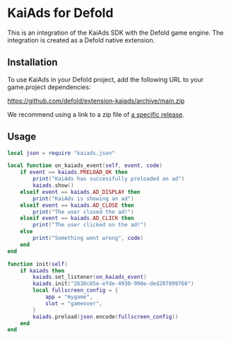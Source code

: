 # KaiAds for Defold
This is an integration of the KaiAds SDK with the Defold game engine. The integration is created as a Defold native extension.

## Installation
To use KaiAds in your Defold project, add the following URL to your game.project dependencies:

https://github.com/defold/extension-kaiads/archive/main.zip

We recommend using a link to a zip file of [a specific release](https://github.com/refold/extension-kaiads/releases).

## Usage

```Lua
local json = require "kaiads.json"

local function on_kaiads_event(self, event, code)
	if event == kaiads.PRELOAD_OK then
		print("KaiAds has successfully preloaded an ad")
		kaiads.show()
	elseif event == kaiads.AD_DISPLAY then
		print("KaiAds is showing an ad")
	elseif event == kaiads.AD_CLOSE then
		print("The user closed the ad!")
	elseif event == kaiads.AD_CLICK then
		print("The user clicked on the ad!")
	else
		print("Something went wrong", code)
	end
end

function init(self)
	if kaiads then
		kaiads.set_listener(on_kaiads_event)
		kaiads.init("2b30c65e-efde-4930-990e-ded207899766")
		local fullscreen_config = {
			app = "mygame",
			slot = "gameover",
		}
		kaiads.preload(json.encode(fullscreen_config))
	end
end
```
